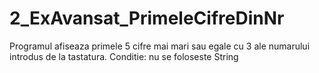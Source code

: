 # 2_ExAvansat_PrimeleCifreDinNr
Programul afiseaza primele 5 cifre mai mari sau egale cu 3 ale numarului introdus de la tastatura. Conditie: nu se foloseste String
